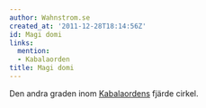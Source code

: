 ```yaml
---
author: Wahnstrom.se
created_at: '2011-12-28T18:14:56Z'
id: Magi domi
links:
  mention:
  - Kabalaorden
title: Magi domi
---
```


Den andra graden inom [Kabalaordens] fjärde cirkel.

  [Kabalaordens]: Kabalaorden